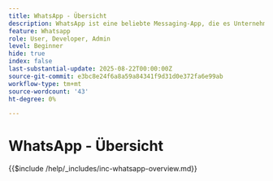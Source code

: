 ```yaml
---
title: WhatsApp - Übersicht
description: WhatsApp ist eine beliebte Messaging-App, die es Unternehmen ermöglicht, Kunden durch personalisierte, konversative Nachrichten mithilfe der WhatsApp Business-API anzusprechen. In Adobe Journey Optimizer ermöglicht WhatsApp umfangreiche, interaktive Marketing- und Kundendienstnachrichten, die direkt an die WhatsApp-Konten der Benutzer gesendet werden.
feature: Whatsapp
role: User, Developer, Admin
level: Beginner
hide: true
index: false
last-substantial-update: 2025-08-22T00:00:00Z
source-git-commit: e3bc8e24f6a8a59a84341f9d31d0e372fa6e99ab
workflow-type: tm+mt
source-wordcount: '43'
ht-degree: 0%

---
```



# WhatsApp - Übersicht

{{$include /help/_includes/inc-whatsapp-overview.md}}
